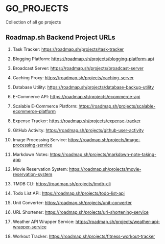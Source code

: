 # GO_PROJECTS

Collection of all go projects 



## Roadmap.sh Backend Project URLs



1. Task Tracker: https://roadmap.sh/projects/task-tracker

2. Blogging Platform: https://roadmap.sh/projects/blogging-platform-api

3. Broadcast Server: https://roadmap.sh/projects/broadcast-server

4. Caching Proxy: https://roadmap.sh/projects/caching-server

5. Database Utility: https://roadmap.sh/projects/database-backup-utility

6. E-Commerce API: https://roadmap.sh/projects/ecommerce-api

7. Scalable E-Commerce Platform: https://roadmap.sh/projects/scalable-ecommerce-platform

8. Expense Tracker: https://roadmap.sh/projects/expense-tracker

9. GitHub Activity: https://roadmap.sh/projects/github-user-activity

10. Image Processing Service: https://roadmap.sh/projects/image-processing-service

11. Markdown Notes: https://roadmap.sh/projects/markdown-note-taking-app

12. Movie Reservation System: https://roadmap.sh/projects/movie-reservation-system

13. TMDB CLI: https://roadmap.sh/projects/tmdb-cli

14. Todo List API: https://roadmap.sh/projects/todo-list-api

15. Unit Converter: https://roadmap.sh/projects/unit-converter

16. URL Shortener: https://roadmap.sh/projects/url-shortening-service

17. Weather API Wrapper Service: https://roadmap.sh/projects/weather-api-wrapper-service

18. Workout Tracker: https://roadmap.sh/projects/fitness-workout-tracker
